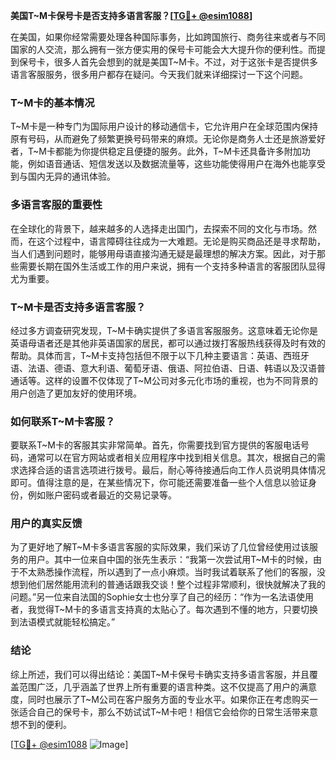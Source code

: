 **美国T~M卡保号卡是否支持多语言客服？[[TG💪+ @esim1088](https://t.me/s/esim1088)]**

在美国，如果你经常需要处理各种国际事务，比如跨国旅行、商务往来或者与不同国家的人交流，那么拥有一张方便实用的保号卡可能会大大提升你的便利性。而提到保号卡，很多人首先会想到的就是美国T~M卡。不过，对于这张卡是否提供多语言客服服务，很多用户都存在疑问。今天我们就来详细探讨一下这个问题。

### T~M卡的基本情况

T~M卡是一种专门为国际用户设计的移动通信卡，它允许用户在全球范围内保持原有号码，从而避免了频繁更换号码带来的麻烦。无论你是商务人士还是旅游爱好者，T~M卡都能为你提供稳定且便捷的服务。此外，T~M卡还具备许多附加功能，例如语音通话、短信发送以及数据流量等，这些功能使得用户在海外也能享受到与国内无异的通讯体验。

### 多语言客服的重要性

在全球化的背景下，越来越多的人选择走出国门，去探索不同的文化与市场。然而，在这个过程中，语言障碍往往成为一大难题。无论是购买商品还是寻求帮助，当人们遇到问题时，能够用母语直接沟通无疑是最理想的解决方案。因此，对于那些需要长期在国外生活或工作的用户来说，拥有一个支持多种语言的客服团队显得尤为重要。

### T~M卡是否支持多语言客服？

经过多方调查研究发现，T~M卡确实提供了多语言客服服务。这意味着无论你是英语母语者还是其他非英语国家的居民，都可以通过拨打客服热线获得及时有效的帮助。具体而言，T~M卡支持包括但不限于以下几种主要语言：英语、西班牙语、法语、德语、意大利语、葡萄牙语、俄语、阿拉伯语、日语、韩语以及汉语普通话等。这样的设置不仅体现了T~M公司对多元化市场的重视，也为不同背景的用户创造了更加友好的使用环境。

### 如何联系T~M卡客服？

要联系T~M卡的客服其实非常简单。首先，你需要找到官方提供的客服电话号码，通常可以在官方网站或者相关应用程序中找到相关信息。其次，根据自己的需求选择合适的语言选项进行拨号。最后，耐心等待接通后向工作人员说明具体情况即可。值得注意的是，在某些情况下，你可能还需要准备一些个人信息以验证身份，例如账户密码或者最近的交易记录等。

### 用户的真实反馈

为了更好地了解T~M卡多语言客服的实际效果，我们采访了几位曾经使用过该服务的用户。其中一位来自中国的张先生表示：“我第一次尝试用T~M卡的时候，由于不太熟悉操作流程，所以遇到了一点小麻烦。当时我试着联系了他们的客服，没想到他们居然能用流利的普通话跟我交谈！整个过程非常顺利，很快就解决了我的问题。”另一位来自法国的Sophie女士也分享了自己的经历：“作为一名法语使用者，我觉得T~M卡的多语言支持真的太贴心了。每次遇到不懂的地方，只要切换到法语模式就能轻松搞定。”

### 结论

综上所述，我们可以得出结论：美国T~M卡保号卡确实支持多语言客服，并且覆盖范围广泛，几乎涵盖了世界上所有重要的语言种类。这不仅提高了用户的满意度，同时也展示了T~M公司在客户服务方面的专业水平。如果你正在考虑购买一张适合自己的保号卡，那么不妨试试T~M卡吧！相信它会给你的日常生活带来意想不到的便利。

[[TG💪+ @esim1088](https://t.me/s/esim1088) ![Image](https://i.postimg.cc/4NQfJmqS/Snipaste-2025-05-13-00-14-12.png)]